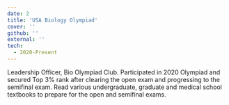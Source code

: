 ```yaml
---
date: 2
title: 'USA Biology Olympiad'
cover: ''
github: ''
external: ''
tech:
  - 2020-Present
---
```


Leadership Officer, Bio Olympiad Club. Participated in 2020 Olympiad and secured Top 3% rank after clearing the open exam and progressing to the semifinal exam. Read various undergraduate, graduate and medical school textbooks to prepare for the open and semifinal exams.
